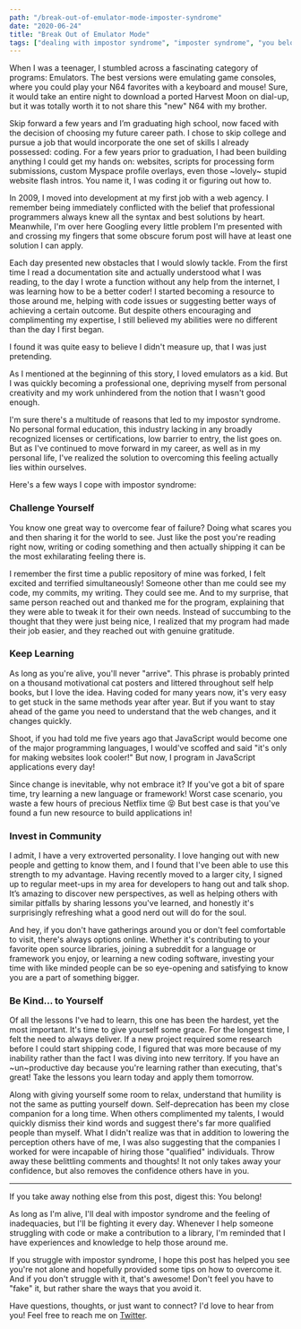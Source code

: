 ```yaml
---
path: "/break-out-of-emulator-mode-imposter-syndrome"
date: "2020-06-24"
title: "Break Out of Emulator Mode"
tags: ["dealing with impostor syndrome", "imposter syndrome", "you belong", "developer impostor syndrome"]
---
```


When I was a teenager, I stumbled across a fascinating category of programs: Emulators. The best versions were emulating game consoles, where you could play your N64 favorites with a keyboard and mouse! Sure, it would take an entire night to download a ported Harvest Moon on dial-up, but it was totally worth it to not share this "new" N64 with my brother.

Skip forward a few years and I’m graduating high school, now faced with the decision of choosing my future career path. I chose to skip college and pursue a job that would incorporate the one set of skills I already possessed: coding. For a few years prior to graduation, I had been building anything I could get my hands on: websites, scripts for processing form submissions, custom Myspace profile overlays, even those ~lovely~ stupid website flash intros. You name it, I was coding it or figuring out how to.

In 2009, I moved into development at my first job with a web agency. I remember being immediately conflicted with the belief that professional programmers always knew all the syntax and best solutions by heart. Meanwhile, I'm over here Googling every little problem I'm presented with and crossing my fingers that some obscure forum post will have at least one solution I can apply.

Each day presented new obstacles that I would slowly tackle. From the first time I read a documentation site and actually understood what I was reading, to the day I wrote a function without any help from the internet, I was learning how to be a better coder! I started becoming a resource to those around me, helping with code issues or suggesting better ways of achieving a certain outcome. But despite others encouraging and complimenting my expertise, I still believed my abilities were no different than the day I first began.

I found it was quite easy to believe I didn't measure up, that I was just pretending.

As I mentioned at the beginning of this story, I loved emulators as a kid. But I was quickly becoming a professional one, depriving myself from personal creativity and my work unhindered from the notion that I wasn't good enough.

I'm sure there's a multitude of reasons that led to my impostor syndrome. No personal formal education, this industry lacking in any broadly recognized licenses or certifications, low barrier to entry, the list goes on. But as I've continued to move forward in my career, as well as in my personal life, I've realized the solution to overcoming this feeling actually lies within ourselves.

Here's a few ways I cope with impostor syndrome:

### Challenge Yourself

You know one great way to overcome fear of failure? Doing what scares you and then sharing it for the world to see. Just like the post you're reading right now, writing or coding something and then actually shipping it can be the most exhilarating feeling there is.

I remember the first time a public repository of mine was forked, I felt excited and terrified simultaneously! Someone other than me could see my code, my commits, my writing. They could see me. And to my surprise, that same person reached out and thanked me for the program, explaining that they were able to tweak it for their own needs. Instead of succumbing to the thought that they were just being nice, I realized that my program had made their job easier, and they reached out with genuine gratitude.

### Keep Learning

As long as you're alive, you'll never "arrive". This phrase is probably printed on a thousand motivational cat posters and littered throughout self help books, but I love the idea. Having coded for many years now, it's very easy to get stuck in the same methods year after year. But if you want to stay ahead of the game you need to understand that the web changes, and it changes quickly.

Shoot, if you had told me five years ago that JavaScript would become one of the major programming languages, I would've scoffed and said "it's only for making websites look cooler!" But now, I program in JavaScript applications every day!

Since change is inevitable, why not embrace it? If you've got a bit of spare time, try learning a new language or framework! Worst case scenario, you waste a few hours of precious Netflix time 😝️ But best case is that you've found a fun new resource to build applications in!

### Invest in Community

I admit, I have a very extroverted personality. I love hanging out with new people and getting to know them,  and I found that I've been able to use this strength to my advantage. Having recently moved to a larger city, I signed up to regular meet-ups in my area for developers to hang out and talk shop. It’s amazing to discover new perspectives, as well as helping others with similar pitfalls by sharing lessons you've learned, and honestly it's surprisingly refreshing what a good nerd out will do for the soul.

And hey, if you don't have gatherings around you or don't feel comfortable to visit, there's always options online. Whether it's contributing to your favorite open source libraries, joining a subreddit for a language or framework you enjoy, or learning a new coding software, investing your time with like minded people can be so eye-opening and satisfying to know you are a part of something bigger.

### Be Kind... to Yourself

Of all the lessons I've had to learn, this one has been the hardest, yet the most important. It's time to give yourself some grace. For the longest time, I felt the need to always deliver. If a new project required some research before I could start shipping code, I figured that was more because of my inability rather than the fact I was diving into new territory. If you have an ~un~productive day because you're learning rather than executing, that's great! Take the lessons you learn today and apply them tomorrow.

Along with giving yourself some room to relax, understand that humility is not the same as putting yourself down. Self-deprecation has been my close companion for a long time. When others complimented my talents, I would quickly dismiss their kind words and suggest there's far more qualified people than myself. What I didn't realize was that in addition to lowering the perception others have of me, I was also suggesting that the companies I worked for were incapable of hiring those "qualified" individuals. Throw away these belittling comments and thoughts! It not only takes away your confidence, but also removes the confidence others have in you.

-----

If you take away nothing else from this post, digest this: You belong!

As long as I'm alive, I'll deal with impostor syndrome and the feeling of inadequacies, but I'll be fighting it every day. Whenever I help someone struggling with code or make a contribution to a library, I'm reminded that I have experiences and knowledge to help those around me.

If you struggle with impostor syndrome, I hope this post has helped you see you're not alone and hopefully provided some tips on how to overcome it. And if you don't struggle with it, that's awesome! Don't feel you have to "fake" it, but rather share the ways that you avoid it.

Have questions, thoughts, or just want to connect? I'd love to hear from you! Feel free to reach me on [Twitter](https://twitter.com/phpwarrior).